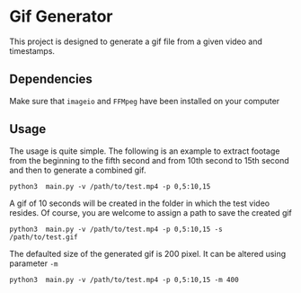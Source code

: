 # Gif Generator

This project is designed to generate a gif file from a given 
video and timestamps.

## Dependencies

Make sure that `imageio` and `FFMpeg` have been installed on
your computer

## Usage

The usage is quite simple. The following is an example to extract 
footage from the beginning to the fifth second and from 10th 
second to 15th second and then to generate a combined gif.
```
python3  main.py -v /path/to/test.mp4 -p 0,5:10,15
```
A gif of 10 seconds will be created in the folder in which the
test video resides. Of course, you are welcome to assign a path
to save the created gif
```
python3  main.py -v /path/to/test.mp4 -p 0,5:10,15 -s /path/to/test.gif
```
The defaulted size of the generated gif is 200 pixel. It can be
altered using parameter `-m`
```
python3  main.py -v /path/to/test.mp4 -p 0,5:10,15 -m 400
```
